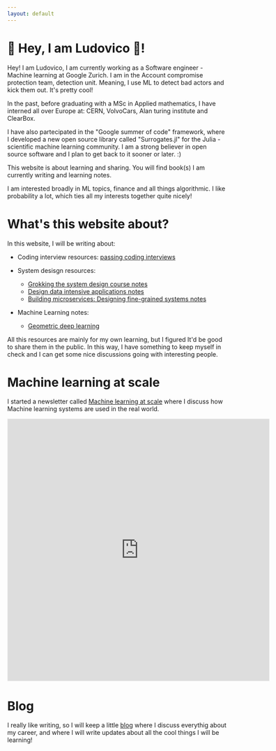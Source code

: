 ```yaml
---
layout: default
---
```



# 👋 Hey, I am Ludovico 🐻! 
Hey!
I am Ludovico, I am currently working as a Software engineer - Machine learning at Google Zurich. 
I am in the Account compromise protection team, detection unit. Meaning, I use ML to detect bad actors and kick them out. It's pretty cool!

In the past, before graduating with a MSc in Applied mathematics, I have interned all over Europe at: CERN, VolvoCars, Alan turing institute and ClearBox. 

I have also partecipated in the "Google summer of code" framework, where I developed a new open source library called "Surrogates.jl" for the Julia - scientific machine learning community. I am a strong believer in open source software and I plan to get back to it sooner or later. :)

This website is about learning and sharing. You will find book(s) I am currently writing and learning notes. 

I am interested broadly in ML topics, finance and all things algorithmic. I like probability a lot, which ties all my interests together quite nicely! 

# What's this website about? 
In this website, I will be writing about: 
- Coding interview resources: [passing coding interviews](./coding/codingInterviews.html)

- System desisgn resources:
    - [Grokking the system design course notes](./systems/SysDesign/SysDesign.html)
    - [Design data intensive applications notes](./systems/SysDesign/DDIA.html)
    - [Building microservices: Designing fine-grained systems notes](./systems/SysDesign/Microservices.html)

- Machine Learning notes: 
    - [Geometric deep learning](./Geometric/geo1.html)


All this resources are mainly for my own learning, but I figured It'd be good to share them in the public. In this way, I have something to keep myself in check and I can get some nice discussions going with interesting people. 

# Machine learning at scale
I started a newsletter called [Machine learning at scale](www.machinelearningatscale.com) where I discuss how Machine learning systems are used in the real world.

<p align="center">
<iframe src="https://www.machinelearningatscale.com/#/portal/signup/free" width="600" height="600" style="border:1px solid #EEE; background:white;" frameborder="0" scrolling="no"></iframe>
</p>

# Blog 
I really like writing, so I will keep a little [blog](./myblog/start_page.html) where I discuss everythig about my career, and where I will write updates about all the cool things I will be learning!



